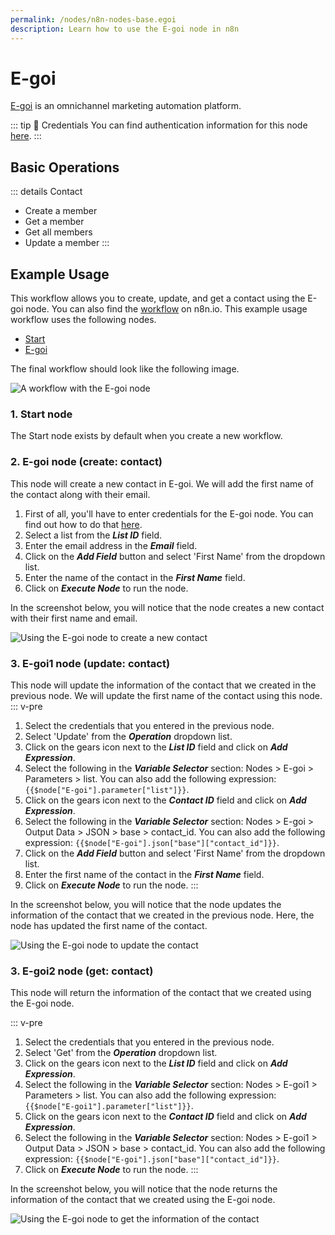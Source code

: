 ```yaml
---
permalink: /nodes/n8n-nodes-base.egoi
description: Learn how to use the E-goi node in n8n
---
```


# E-goi

[E-goi](https://www.e-goi.com/) is an omnichannel marketing automation platform.

::: tip 🔑 Credentials
You can find authentication information for this node [here](../../../credentials/Egoi/README.md).
:::

## Basic Operations

::: details Contact
- Create a member
- Get a member
- Get all members
- Update a member
:::

## Example Usage

This workflow allows you to create, update, and get a contact using the E-goi node. You can also find the [workflow](https://n8n.io/workflows/852) on n8n.io. This example usage workflow uses the following nodes.
- [Start](../../core-nodes/Start/README.md)
- [E-goi]()

The final workflow should look like the following image.

![A workflow with the E-goi node](REDACTED)

### 1. Start node

The Start node exists by default when you create a new workflow.

### 2. E-goi node (create: contact)

This node will create a new contact in E-goi. We will add the first name of the contact along with their email.

1. First of all, you'll have to enter credentials for the E-goi node. You can find out how to do that [here](../../../credentials/Egoi/README.md).
2. Select a list from the ***List ID*** field.
3. Enter the email address in the ***Email*** field.
3. Click on the ***Add Field*** button and select 'First Name' from the dropdown list.
4. Enter the name of the contact in the ***First Name*** field.
5. Click on ***Execute Node*** to run the node.

In the screenshot below, you will notice that the node creates a new contact with their first name and email.

![Using the E-goi node to create a new contact](REDACTED)

### 3. E-goi1 node (update: contact)

This node will update the information of the contact that we created in the previous node. We will update the first name of the contact using this node.
::: v-pre
1. Select the credentials that you entered in the previous node.
2. Select 'Update' from the ***Operation*** dropdown list.
3. Click on the gears icon next to the ***List ID*** field and click on ***Add Expression***.
4. Select the following in the ***Variable Selector*** section: Nodes > E-goi > Parameters > list. You can also add the following expression: `{{$node["E-goi"].parameter["list"]}}`.
5. Click on the gears icon next to the ***Contact ID*** field and click on ***Add Expression***.
6. Select the following in the ***Variable Selector*** section: Nodes > E-goi > Output Data > JSON > base > contact_id. You can also add the following expression: `{{$node["E-goi"].json["base"]["contact_id"]}}`.
7. Click on the ***Add Field*** button and select 'First Name' from the dropdown list.
8. Enter the first name of the contact in the ***First Name*** field.
9. Click on ***Execute Node*** to run the node.
:::

In the screenshot below, you will notice that the node updates the information of the contact that we created in the previous node. Here, the node has updated the first name of the contact.

![Using the E-goi node to update the contact](REDACTED)

### 3. E-goi2 node (get: contact)

This node will return the information of the contact that we created using the E-goi node.

::: v-pre
1. Select the credentials that you entered in the previous node.
2. Select 'Get' from the ***Operation*** dropdown list.
3. Click on the gears icon next to the ***List ID*** field and click on ***Add Expression***.
4. Select the following in the ***Variable Selector*** section: Nodes > E-goi1 > Parameters > list. You can also add the following expression: `{{$node["E-goi1"].parameter["list"]}}`.
5. Click on the gears icon next to the ***Contact ID*** field and click on ***Add Expression***.
6. Select the following in the ***Variable Selector*** section: Nodes > E-goi1 > Output Data > JSON > base > contact_id. You can also add the following expression: `{{$node["E-goi"].json["base"]["contact_id"]}}`.
5. Click on ***Execute Node*** to run the node.
:::

In the screenshot below, you will notice that the node returns the information of the contact that we created using the E-goi node.

![Using the E-goi node to get the information of the contact](REDACTED)
